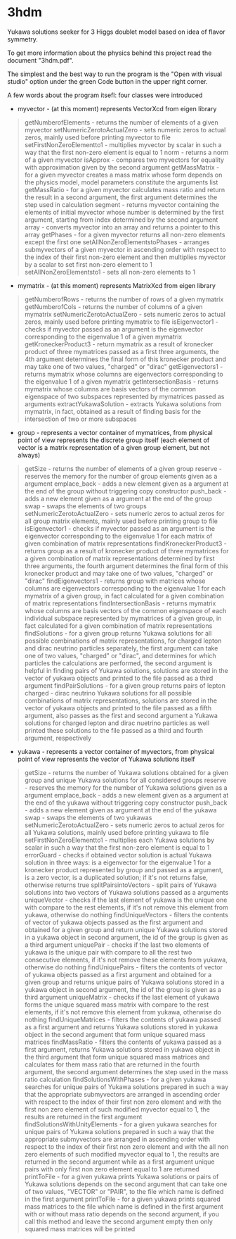 # 3hdm
Yukawa solutions seeker for 3 Higgs doublet model based on idea of flavor symmetry.

To get more information about the physics behind this project read the document "3hdm.pdf".

The simplest and the best way to run the program is the "Open with visual studio" option under the green Code button in the upper right corner.

A few words about the program itsefl: four classes were introduced
- myvector - (at this moment) represents VectorXcd from eigen library
 > getNumberofElements - returns the number of elements of a given myvector
 > setNumericZerotoActualZero - sets numeric zeros to actual zeros, mainly used before printing myvector to file
 > setFirstNonZeroElementto1 - multiplies myvector by scalar in such a way that the first non-zero element is equal to 1
 > norm - returns a norm of a given myvector
 > isApprox - compares two myvectors for equality with approximation given by the second argument
 > getMassMatrix - for a given myvector creates a mass matrix whose form depends on the physics model, model parameters constitute the arguments list
 > getMassRatio - for a given myvector calculates mass ratio and return the result in a second argument, the first argument determines the step used in calculation
 > segment - returns myvector containing the elements of initial myvector whose number is determined by the first argument, starting from index determined by the second argument
 > array - converts myvector into an array and returns a pointer to this array
 > getPhases - for a given myvector returns all non-zero elements except the first one
 > setAllNonZeroElementstoPhases - arranges submyvectors of a given myvector in ascending order with respect to the index of their first non-zero element and then multiplies myvector by a scalar to set first non-zero element to 1
 > setAllNonZeroElementsto1 - sets all non-zero elements to 1

- mymatrix - (at this moment) represents MatrixXcd from eigen library
 > getNumberofRows - returns the number of rows of a given mymatrix
 > getNumberofCols - returns the number of columns of a given mymatrix
 > setNumericZerotoActualZero - sets numeric zeros to actual zeros, mainly used before printing mymatrix to file
 > isEigenvector1 - checks if myvector passed as an argument is the eigenvector corresponding to the eigenvalue 1 of a given mymatrix
 > getKroneckerProduct3 - return mymatrix as a result of kronecker product of three mymatrices passed as a first three arguments, the 4th argument determines the final form of this kronecker product and may take one of two values, "charged" or "dirac"
 > getEigenvectors1 - returns mymatrix whose columns are eigenvectors corresponding to the eigenvalue 1 of a given mymatrix
 > getIntersectionBasis - returns mymatrix whose columns are basis vectors of the common eigenspace of two subspaces represented by mymatrices passed as arguments 
 > extractYukawaSolution - extracts Yukawa solutions from mymatrix, in fact, obtained as a result of finding basis for the intersection of two or more subspaces

- group - represents a vector container of mymatrices, from physical point of view represents the discrete group itself (each element of vector is a matrix representation of a given group element, but not always)
 > getSize - returns the number of elements of a given group
 > reserve - reserves the memory for the number of group elements given as a argument
 > emplace_back - adds a new element given as a argument at the end of the group without triggering copy constructor
 > push_back - adds a new element given as a argument at the end of the group
 > swap - swaps the elements of two groups
 > setNumericZerotoActualZero - sets numeric zeros to actual zeros for all group matrix elements, mainly used before printing group to file
 > isEigenvector1 - checks if myvector passed as an argument is the eigenvector corresponding to the eigenvalue 1 for each matrix of given combination of matrix representations
 > findKroneckerProduct3 - returns group as a result of kronecker product of three mymatrices for a given combination of matrix representations determined by first three arguments, the fourth argument determines the final form of this kronecker product and may take one of two values, "charged" or "dirac"
 > findEigenvectors1 - returns group with matrices whose columns are eigenvectors corresponding to the eigenvalue 1 for each mymatrix of a given group, in fact calculated for a given combination of matrix representations
 > findIntersectionBasis - returns mymatrix whose columns are basis vectors of the common eigenspace of each individual subspace represented by mymatrices of a given group, in fact calculated for a given combination of matrix representations
 > findSolutions - for a given group returns Yukawa solutions for all possible combinations of matrix representations, for charged lepton and dirac neutrino particles separately, the first argument can take one of two values, "charged" or "dirac", and determines for which particles the calculations are performed, the second argument is helpful in finding pairs of Yukawa solutions, solutions are stored in the vector of yukawa objects and printed to the file passed as a third argument
 > findPairSolutions - for a given group returns pairs of lepton charged - dirac neutrino Yukawa solutions for all possible combinations of matrix representations, solutions are stored in the vector of yukawa objects and printed to the file passed as a fifth argument, also passes as the first and second argument a Yukawa solutions for charged lepton and dirac nuetrino particles as well printed these solutions to the file passed as a third and fourth argument, respectively

- yukawa - represents a vector container of myvectors, from physical point of view represents the vector of Yukawa solutions itself
 > getSize - returns the number of Yukawa solutions obtained for a given group and unique Yukawa solutions for all considered groups
 > reserve - reserves the memory for the number of Yukawa solutions given as a argument
 > emplace_back - adds a new element given as a argument at the end of the yukawa without triggering copy constructor
 > push_back - adds a new element given as argument at the end of the yukawa
 > swap - swaps the elements of two yukawas
 > setNumericZerotoActualZero - sets numeric zeros to actual zeros for all Yukawa solutions, mainly used before printing yukawa to file
 > setFirstNonZeroElementto1 - multiplies each Yukawa solutions by scalar in such a way that the first non-zero element is equal to 1
 > errorGuard - checks if obtained vector solution is actual Yukawa solution in three ways: is a eigenvector for the eigenvalue 1 for a kronecker product represented by group and passed as a argument, is a zero vector, is a duplicated solution; if it's not returns false, otherwise returns true
 > splitPairsintoVectors - split pairs of Yukawa solutions into two vectors of Yukawa solutions passed as a arguments
 > uniqueVector - checks if the last element of yukawa is the unique one with compare to the rest elements, if it's not remove this element from yukawa, otherwise do nothing
 > findUniqueVectors - filters the contents of vector of yukawa objects passed as the first argument and obtained for a given group and return unique Yukawa solutions stored in a yukawa object in second argument, the id of the group is given as a third argument
 > uniquePair - checks if the last two elements of yukawa is the unique pair with compare to all the rest two consecutive elements, if it's not remove these elements from yukawa, otherwise do nothing
 > findUniquePairs - filters the contents of vector of yukawa objects passed as a first argument and obtained for a given group and returns unique pairs of Yukawa solutions stored in a yukawa object in second argument, the id of the group is given as a third argument
 > uniqueMatrix - checks if the last element of yukawa forms the unique squared mass matrix with compare to the rest elements, if it's not remove this element from yukawa, otherwise do nothing
 > findUniqueMatrices - filters the contents of yukawa passed as a first argument and returns Yukawa solutions stored in yukawa object in the second argument that form unique squared mass matrices
 > findMassRatio - filters the contents of yukawa passed as a first argument, returns Yukawa solutions stored in yukawa object in the third argument that form unique squared mass matrices and calculates for them mass ratio that are returned in the fourth argument, the second argument determines the step used in the mass ratio calculation
 > findSolutionsWithPhases - for a given yukawa searches for unique pairs of Yukawa solutions prepared in such a way that the appropriate submyvectors are arranged in ascending order with respect to the index of their first non zero element and with the first non zero element of such modified myvector equal to 1, the results are returned in the first argument
 > findSolutionsWithUnityElements - for a given yukawa searches for unique pairs of Yukawa solutions prepared in such a way that the appropriate submyvectors are arranged in ascending order with respect to the index of their first non zero element and with the all non zero elements of such modified myvector equal to 1, the results are returned in the second argument while as a first argument unique pairs with only first non zero element equal to 1 are returned
 > printToFile - for a given yukawa prints Yukawa solutions or pairs of Yukawa solutions depends on the second argument that can take one of two values, "VECTOR" or "PAIR", to the file which name is defined in the first argument 
 > printToFile - for a given yukawa prints squared mass matrices to the file which name is defined in the first argument with or without mass ratio depends on the second argument, if you call this method and leave the second argument empty then only squared mass matrices will be printed
